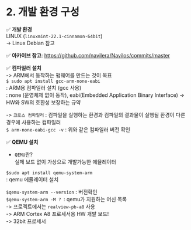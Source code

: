 # 2. 개발 환경 구성

✅ **개발 환경**   
LINUX (`linuxmint-22.1-cinnamon-64bit`)   
-> Linux Debian 참고

✅ **아카이브 참고**: https://github.com/navilera/Navilos/commits/master

✅ **컴파일러 설치**  
-> ARM에서 동작하는 펌웨어를 만드는 것이 목표  
`$ sudo apt install gcc-arm-none-eabi`  
: ARM용 컴파일러 설치 (gcc 사용)    
: none (운영체제 없이 동작), eabi(Embedded Application Binary Interface) -> HW와 SW의 호환성 보장하는 규약 

-> `크로스 컴파일러` : 컴파일을 실행하는 환경과 컴파일의 결과물이 실행될 환경이 다른 경우에 사용하는 컴파일러  
`$ arm-none-eabi-gcc -v` : 위와 같은 컴파일러 버전 확인  

✅ **QEMU 설치**
* `QEMU`란?  
실제 보드 없이 가상으로 개발가능한 에뮬레이터  

`$sudo apt install qemu-system-arm`  
: qemu 에뮬레이터 설치

`$qemu-system-arm --version` : 버전확인  
`$qemu-system-arm -M ? `: qemu가 지원하는 머신 목록   
-> 프로젝트에서는 `realview-pb-a8` 사용  
-> ARM Cortex A8 프로세서용 HW 개발 보드!  
-> 32bit 프로세서 





